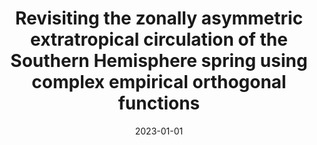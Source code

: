 ---
title: "Revisiting the zonally asymmetric extratropical circulation of the Southern Hemisphere spring using complex empirical orthogonal functions"
collection: publications
permalink: /publication/2023-01-01-Revisiting-the-zonally-asymmetric-extratropical-circulation-of-the-Southern-Hemisphere-spring-using-complex-empirical-orthogonal-functions
date: 2023-01-01
venue: 'Climate Dynamics'
paperurl: 'https://link.springer.com/article/10.1007/s00382-023-06780-0'
citation: ' Campitelli, Elio,  D{\&apos;{i}}az, Leandro B.,  Vera, Carolina, &quot;Revisiting the zonally asymmetric extratropical circulation of the Southern Hemisphere spring using complex empirical orthogonal functions.&quot; Climate Dynamics, 2023.'
---